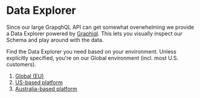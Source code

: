 # Data Explorer

Since our large GrapqhQL API can get somewhat overwhelming we provide a Data Explorer powered by [Graphiql](https://github.com/graphql/graphiql). This lets you visually inspect our Schema and play around with the data.

Find the Data Explorer you need based on your environment. Unless explicitly specified, you're on our Global environment \(incl. most U.S. customers\).

1. [Global \(EU\)](https://insights.sentiance.com/graphql)
2. [US-based platform](https://insights.d4.sentiance.com/graphql)
3. [Australia-based platform](https://insights.e6.sentiance.com/graphql)

